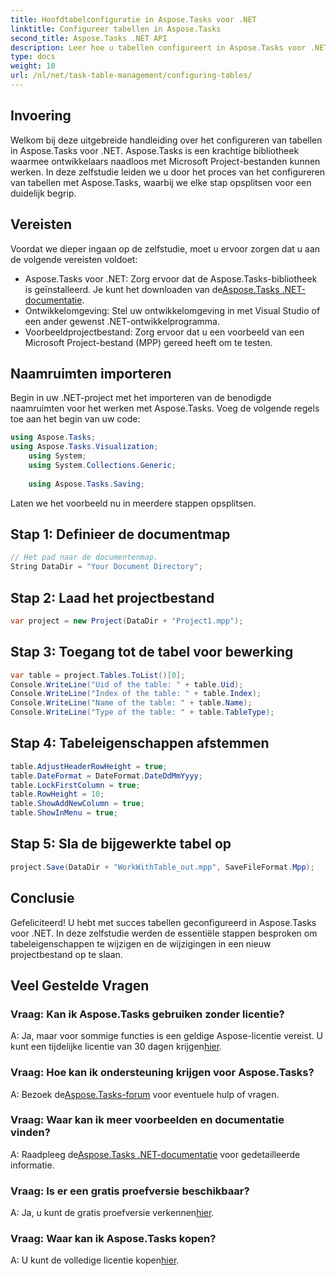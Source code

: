 ```yaml
---
title: Hoofdtabelconfiguratie in Aspose.Tasks voor .NET
linktitle: Configureer tabellen in Aspose.Tasks
second_title: Aspose.Tasks .NET API
description: Leer hoe u tabellen configureert in Aspose.Tasks voor .NET met deze stapsgewijze handleiding. Verbeter moeiteloos uw projectmanagementervaring.
type: docs
weight: 10
url: /nl/net/task-table-management/configuring-tables/
---
```

## Invoering
Welkom bij deze uitgebreide handleiding over het configureren van tabellen in Aspose.Tasks voor .NET. Aspose.Tasks is een krachtige bibliotheek waarmee ontwikkelaars naadloos met Microsoft Project-bestanden kunnen werken. In deze zelfstudie leiden we u door het proces van het configureren van tabellen met Aspose.Tasks, waarbij we elke stap opsplitsen voor een duidelijk begrip.
## Vereisten
Voordat we dieper ingaan op de zelfstudie, moet u ervoor zorgen dat u aan de volgende vereisten voldoet:
-  Aspose.Tasks voor .NET: Zorg ervoor dat de Aspose.Tasks-bibliotheek is geïnstalleerd. Je kunt het downloaden van de[Aspose.Tasks .NET-documentatie](https://reference.aspose.com/tasks/net/).
- Ontwikkelomgeving: Stel uw ontwikkelomgeving in met Visual Studio of een ander gewenst .NET-ontwikkelprogramma.
- Voorbeeldprojectbestand: Zorg ervoor dat u een voorbeeld van een Microsoft Project-bestand (MPP) gereed heeft om te testen.
## Naamruimten importeren
Begin in uw .NET-project met het importeren van de benodigde naamruimten voor het werken met Aspose.Tasks. Voeg de volgende regels toe aan het begin van uw code:
```csharp
using Aspose.Tasks;
using Aspose.Tasks.Visualization;
    using System;
    using System.Collections.Generic;
    
    using Aspose.Tasks.Saving;
```
Laten we het voorbeeld nu in meerdere stappen opsplitsen.
## Stap 1: Definieer de documentmap
```csharp
// Het pad naar de documentenmap.
String DataDir = "Your Document Directory";
```
## Stap 2: Laad het projectbestand
```csharp
var project = new Project(DataDir + "Project1.mpp");
```
## Stap 3: Toegang tot de tabel voor bewerking
```csharp
var table = project.Tables.ToList()[0];
Console.WriteLine("Uid of the table: " + table.Uid);
Console.WriteLine("Index of the table: " + table.Index);
Console.WriteLine("Name of the table: " + table.Name);
Console.WriteLine("Type of the table: " + table.TableType);
```
## Stap 4: Tabeleigenschappen afstemmen
```csharp
table.AdjustHeaderRowHeight = true;
table.DateFormat = DateFormat.DateDdMmYyyy;
table.LockFirstColumn = true;
table.RowHeight = 10;
table.ShowAddNewColumn = true;
table.ShowInMenu = true;
```
## Stap 5: Sla de bijgewerkte tabel op
```csharp
project.Save(DataDir + "WorkWithTable_out.mpp", SaveFileFormat.Mpp);
```
## Conclusie
Gefeliciteerd! U hebt met succes tabellen geconfigureerd in Aspose.Tasks voor .NET. In deze zelfstudie werden de essentiële stappen besproken om tabeleigenschappen te wijzigen en de wijzigingen in een nieuw projectbestand op te slaan.
## Veel Gestelde Vragen
### Vraag: Kan ik Aspose.Tasks gebruiken zonder licentie?
 A: Ja, maar voor sommige functies is een geldige Aspose-licentie vereist. U kunt een tijdelijke licentie van 30 dagen krijgen[hier](https://purchase.aspose.com/temporary-license/).
### Vraag: Hoe kan ik ondersteuning krijgen voor Aspose.Tasks?
 A: Bezoek de[Aspose.Tasks-forum](https://forum.aspose.com/c/tasks/15) voor eventuele hulp of vragen.
### Vraag: Waar kan ik meer voorbeelden en documentatie vinden?
 A: Raadpleeg de[Aspose.Tasks .NET-documentatie](https://reference.aspose.com/tasks/net/) voor gedetailleerde informatie.
### Vraag: Is er een gratis proefversie beschikbaar?
 A: Ja, u kunt de gratis proefversie verkennen[hier](https://releases.aspose.com/).
### Vraag: Waar kan ik Aspose.Tasks kopen?
 A: U kunt de volledige licentie kopen[hier](https://purchase.aspose.com/buy).